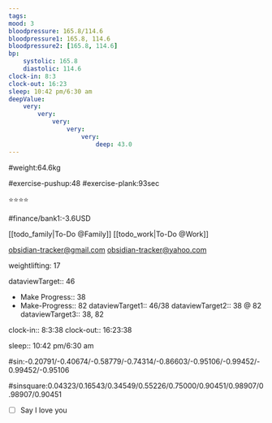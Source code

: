 ```yaml
---
tags: 
mood: 3
bloodpressure: 165.8/114.6
bloodpressure1: 165.8, 114.6
bloodpressure2: [165.8, 114.6]
bp:
    systolic: 165.8
    diastolic: 114.6
clock-in: 8:3
clock-out: 16:23
sleep: 10:42 pm/6:30 am
deepValue: 
    very: 
        very: 
            very: 
                very: 
                    very: 
                        deep: 43.0
---
```


#weight:64.6kg

#exercise-pushup:48
#exercise-plank:93sec


⭐⭐⭐⭐


#finance/bank1:-3.6USD

[[todo_family|To-Do @Family]]
[[todo_work|To-Do @Work]]

obsidian-tracker@gmail.com
obsidian-tracker@yahoo.com

weightlifting: 17

dataviewTarget:: 46
- Make Progress:: 38
- Make-Progress:: 82
dataviewTarget1:: 46/38
dataviewTarget2:: 38 @ 82
dataviewTarget3:: 38, 82

clock-in:: 8:3:38
clock-out:: 16:23:38

sleep:: 10:42 pm/6:30 am

#sin:-0.20791/-0.40674/-0.58779/-0.74314/-0.86603/-0.95106/-0.99452/-0.99452/-0.95106

#sinsquare:0.04323/0.16543/0.34549/0.55226/0.75000/0.90451/0.98907/0.98907/0.90451

- [ ] Say I love you

